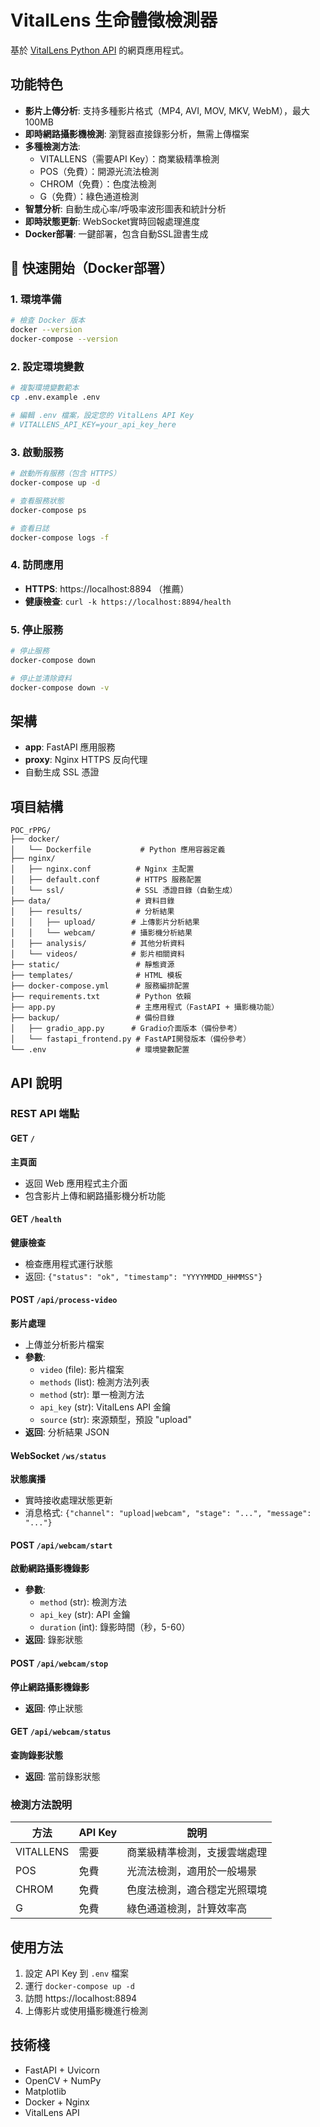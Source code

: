 # VitalLens 生命體徵檢測器

基於 [VitalLens Python API](https://github.com/Rouast-Labs/vitallens-python) 的網頁應用程式。

## 功能特色
- **影片上傳分析**: 支持多種影片格式（MP4, AVI, MOV, MKV, WebM），最大100MB
- **即時網路攝影機檢測**: 瀏覽器直接錄影分析，無需上傳檔案
- **多種檢測方法**:
  - VITALLENS（需要API Key）：商業級精準檢測
  - POS（免費）：開源光流法檢測
  - CHROM（免費）：色度法檢測
  - G（免費）：綠色通道檢測
- **智慧分析**: 自動生成心率/呼吸率波形圖表和統計分析
- **即時狀態更新**: WebSocket實時回報處理進度
- **Docker部署**: 一鍵部署，包含自動SSL證書生成

## 🚀 快速開始（Docker部署）

### 1. 環境準備
```bash
# 檢查 Docker 版本
docker --version
docker-compose --version
```

### 2. 設定環境變數
```bash
# 複製環境變數範本
cp .env.example .env

# 編輯 .env 檔案，設定您的 VitalLens API Key
# VITALLENS_API_KEY=your_api_key_here
```

### 3. 啟動服務
```bash
# 啟動所有服務（包含 HTTPS）
docker-compose up -d

# 查看服務狀態
docker-compose ps

# 查看日誌
docker-compose logs -f
```

### 4. 訪問應用
- **HTTPS**: https://localhost:8894 （推薦）
- **健康檢查**: `curl -k https://localhost:8894/health`

### 5. 停止服務
```bash
# 停止服務
docker-compose down

# 停止並清除資料
docker-compose down -v
```

## 架構
- **app**: FastAPI 應用服務
- **proxy**: Nginx HTTPS 反向代理
- 自動生成 SSL 憑證

##  項目結構

```
POC_rPPG/
├── docker/
│   └── Dockerfile           # Python 應用容器定義
├── nginx/
│   ├── nginx.conf          # Nginx 主配置
│   ├── default.conf        # HTTPS 服務配置
│   └── ssl/                # SSL 憑證目錄（自動生成）
├── data/                   # 資料目錄
│   ├── results/            # 分析結果
│   │   ├── upload/        # 上傳影片分析結果
│   │   └── webcam/        # 攝影機分析結果
│   ├── analysis/          # 其他分析資料
│   └── videos/            # 影片相關資料
├── static/                 # 靜態資源
├── templates/              # HTML 模板
├── docker-compose.yml      # 服務編排配置
├── requirements.txt        # Python 依賴
├── app.py                  # 主應用程式（FastAPI + 攝影機功能）
├── backup/                 # 備份目錄
│   ├── gradio_app.py      # Gradio介面版本（備份參考）
│   └── fastapi_frontend.py # FastAPI開發版本（備份參考）
└── .env                    # 環境變數配置
```

## API 說明

### REST API 端點

#### GET `/`
**主頁面**
- 返回 Web 應用程式主介面
- 包含影片上傳和網路攝影機分析功能

#### GET `/health`
**健康檢查**
- 檢查應用程式運行狀態
- 返回: `{"status": "ok", "timestamp": "YYYYMMDD_HHMMSS"}`

#### POST `/api/process-video`
**影片處理**
- 上傳並分析影片檔案
- **參數**:
  - `video` (file): 影片檔案
  - `methods` (list): 檢測方法列表
  - `method` (str): 單一檢測方法
  - `api_key` (str): VitalLens API 金鑰
  - `source` (str): 來源類型，預設 "upload"
- **返回**: 分析結果 JSON

#### WebSocket `/ws/status`
**狀態廣播**
- 實時接收處理狀態更新
- 消息格式: `{"channel": "upload|webcam", "stage": "...", "message": "..."}`

#### POST `/api/webcam/start`
**啟動網路攝影機錄影**
- **參數**:
  - `method` (str): 檢測方法
  - `api_key` (str): API 金鑰
  - `duration` (int): 錄影時間（秒，5-60）
- **返回**: 錄影狀態

#### POST `/api/webcam/stop`
**停止網路攝影機錄影**
- **返回**: 停止狀態

#### GET `/api/webcam/status`
**查詢錄影狀態**
- **返回**: 當前錄影狀態

### 檢測方法說明

| 方法 | API Key | 說明 |
|------|---------|------|
| VITALLENS | 需要 | 商業級精準檢測，支援雲端處理 |
| POS | 免費 | 光流法檢測，適用於一般場景 |
| CHROM | 免費 | 色度法檢測，適合穩定光照環境 |
| G | 免費 | 綠色通道檢測，計算效率高 |

## 使用方法
1. 設定 API Key 到 `.env` 檔案
2. 運行 `docker-compose up -d`
3. 訪問 https://localhost:8894
4. 上傳影片或使用攝影機進行檢測

## 技術棧
- FastAPI + Uvicorn
- OpenCV + NumPy
- Matplotlib
- Docker + Nginx
- VitalLens API
